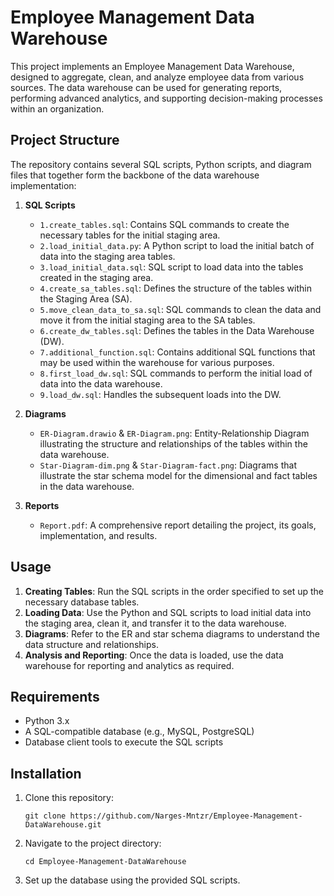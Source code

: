 # Employee Management Data Warehouse

This project implements an Employee Management Data Warehouse, designed to aggregate, clean, and analyze employee data from various sources. The data warehouse can be used for generating reports, performing advanced analytics, and supporting decision-making processes within an organization.

## Project Structure

The repository contains several SQL scripts, Python scripts, and diagram files that together form the backbone of the data warehouse implementation:

1. **SQL Scripts**
    - `1.create_tables.sql`: Contains SQL commands to create the necessary tables for the initial staging area.
    - `2.load_initial_data.py`: A Python script to load the initial batch of data into the staging area tables.
    - `3.load_initial_data.sql`: SQL script to load data into the tables created in the staging area.
    - `4.create_sa_tables.sql`: Defines the structure of the tables within the Staging Area (SA).
    - `5.move_clean_data_to_sa.sql`: SQL commands to clean the data and move it from the initial staging area to the SA tables.
    - `6.create_dw_tables.sql`: Defines the tables in the Data Warehouse (DW).
    - `7.additional_function.sql`: Contains additional SQL functions that may be used within the warehouse for various purposes.
    - `8.first_load_dw.sql`: SQL commands to perform the initial load of data into the data warehouse.
    - `9.load_dw.sql`: Handles the subsequent loads into the DW.

2. **Diagrams**
    - `ER-Diagram.drawio` & `ER-Diagram.png`: Entity-Relationship Diagram illustrating the structure and relationships of the tables within the data warehouse.
    - `Star-Diagram-dim.png` & `Star-Diagram-fact.png`: Diagrams that illustrate the star schema model for the dimensional and fact tables in the data warehouse.

3. **Reports**
    - `Report.pdf`: A comprehensive report detailing the project, its goals, implementation, and results.

## Usage

1. **Creating Tables**: Run the SQL scripts in the order specified to set up the necessary database tables.
2. **Loading Data**: Use the Python and SQL scripts to load initial data into the staging area, clean it, and transfer it to the data warehouse.
3. **Diagrams**: Refer to the ER and star schema diagrams to understand the data structure and relationships.
4. **Analysis and Reporting**: Once the data is loaded, use the data warehouse for reporting and analytics as required.

## Requirements

- Python 3.x
- A SQL-compatible database (e.g., MySQL, PostgreSQL)
- Database client tools to execute the SQL scripts

## Installation

1. Clone this repository:
    ```
    git clone https://github.com/Narges-Mntzr/Employee-Management-DataWarehouse.git
    ```
2. Navigate to the project directory:
    ```
    cd Employee-Management-DataWarehouse
    ```
3. Set up the database using the provided SQL scripts.
